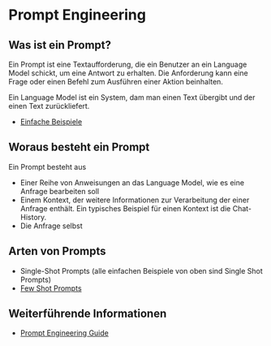 # Prompt Engineering

## Was ist ein Prompt?
Ein Prompt ist eine Textaufforderung, die ein Benutzer an ein Language Model schickt, um eine
Antwort zu erhalten. Die Anforderung kann eine Frage oder einen Befehl zum Ausführen einer
Aktion beinhalten.

Ein Language Model ist ein System, dam man einen Text übergibt und der einen Text zurückliefert.

- [Einfache Beispiele](./promptsimple.md)

## Woraus besteht ein Prompt
Ein Prompt besteht aus
- Einer Reihe von Anweisungen an das Language Model, wie es eine Anfrage bearbeiten soll
- Einem Kontext, der weitere Informationen zur Verarbeitung der einer Anfrage enthält. Ein typisches Beispiel für einen Kontext ist die Chat-History.
- Die Anfrage selbst


## Arten von Prompts
- Single-Shot Prompts (alle einfachen Beispiele von oben sind Single Shot Prompts)
- [Few Shot Prompts](./fewshot.md)

## Weiterführende Informationen
- [Prompt Engineering Guide](https://github.com/dair-ai/Prompt-Engineering-Guide)